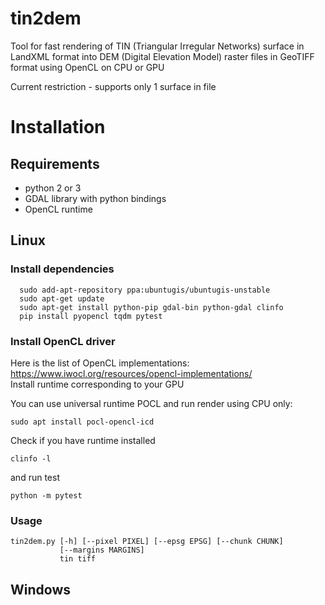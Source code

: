 # tin2dem
Tool for fast rendering of TIN (Triangular Irregular Networks) surface in LandXML format into DEM (Digital Elevation Model) raster files in GeoTIFF format using OpenCL on CPU or GPU

Current restriction - supports only 1 surface in file
# Installation

## Requirements
 - python 2 or 3
 - GDAL library with python bindings
 - OpenCL runtime
 

## Linux
### Install dependencies
```console
  sudo add-apt-repository ppa:ubuntugis/ubuntugis-unstable
  sudo apt-get update
  sudo apt-get install python-pip gdal-bin python-gdal clinfo
  pip install pyopencl tqdm pytest
``` 
### Install OpenCL driver 
Here is the list of OpenCL implementations: https://www.iwocl.org/resources/opencl-implementations/  
Install runtime corresponding to your GPU

You can use universal runtime POCL and run render using CPU only:
```console
sudo apt install pocl-opencl-icd
```
Check if you have runtime installed
```console
clinfo -l
```
and run test
```console
python -m pytest
```
### Usage
```console
tin2dem.py [-h] [--pixel PIXEL] [--epsg EPSG] [--chunk CHUNK]
           [--margins MARGINS]
           tin tiff
```
## Windows


